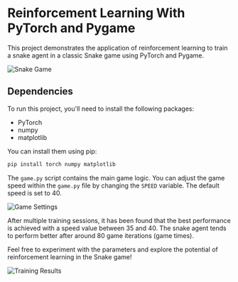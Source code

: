 # Reinforcement Learning With PyTorch and Pygame

This project demonstrates the application of reinforcement learning to train a snake agent in a classic Snake game using PyTorch and Pygame.

![Snake Game](https://user-images.githubusercontent.com/103423072/236655594-cb8453bb-2419-448a-ad54-3a3a9e714ace.gif)

## Dependencies

To run this project, you'll need to install the following packages:

- PyTorch
- numpy
- matplotlib

You can install them using pip:

```bash
pip install torch numpy matplotlib

```



The `game.py` script contains the main game logic. You can adjust the game speed within the `game.py` file by changing the `SPEED` variable. The default speed is set to 40.

![Game Settings](https://user-images.githubusercontent.com/103423072/236655605-c2a7bca7-d916-4836-b77b-25a1c6e6c449.png)

After multiple training sessions, it has been found that the best performance is achieved with a speed value between 35 and 40. The snake agent tends to perform better after around 80 game iterations (game times).

Feel free to experiment with the parameters and explore the potential of reinforcement learning in the Snake game!

![Training Results](https://user-images.githubusercontent.com/103423072/236655606-974f0069-32bf-43ca-ba23-60d4b74b47de.png)


